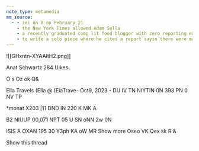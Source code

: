 ```yaml
---
note_type: metamedia
mm_source:
  - - zei on X on February 21
    - the New York Times allowed Adam Sella
    - a recently graduated comp lit food blogger with zero reporting experience
    - to write a solo piece where he cites a report sayin there were many cases of gang rape. But the.md
---
```


![[GHxntn-XYAAltH2.png]]

Anat Schwartz
284 Uikes

O s Oz ok Q&

Ella Travels (Ella @ (ElaTrave- Oct9, 2023 -
DU IV TN NIYTIN 0N 393 PN
0 NV TP

*monat
X203 |11 DND IN 220 K MK A

B2 NIUUP 00,071 NPT 05 U SN
oNN 2w 0N

ISIS A OXAN 195 30 Y3ph KA oW MR
Show more
Oseo VK Qex sk R &

Show this thread

